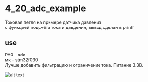 # 4_20_adc_example
Токовая петля на примере датчика давления\
с функцией подсчёта тока и давдения, вывод сделан в printf

## use
PA0 - adc\
мк - stm32f030\
Лучше добавить фильтрацию и ограничение тока. Питание 3.3В.

![alt text](https://github.com/Gary-Starling/screenshots/blob/main/4%20to%2020mA%20to%205V%20ADC.png)